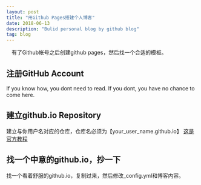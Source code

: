 ```yaml
---
layout: post
title: "用Github Pages搭建个人博客"
date: 2018-06-13 
description: "Bulid personal blog by github blog"
tag: blog
---   
```

 
　有了Github帐号之后创建github pages，然后找一个合适的模板。
 
## 注册GitHub Account
If you know how, you dont need to read.
If you dont, you have no chance to come here.

## 建立github.io Repository          
建立与你用户名对应的仓库，仓库名必须为【your_user_name.github.io】
[这是官方教程](https://pages.github.com/)

## 找一个中意的github.io，抄一下
找一个看着舒服的github.io，复制过来，然后修改_config.yml和博客内容。